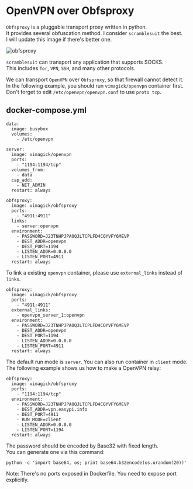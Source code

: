 OpenVPN over Obfsproxy
======================

`Obfsproxy` is a pluggable transport proxy written in python.  
It provides several obfuscation method. I consider `scramblesuit` the best.  
I will update this image if there's better one.

![obfsproxy](http://www.cs.kau.se/philwint/scramblesuit/images/big_picture.png)

`scramblesuit` can transport any application that supports SOCKS.  
This includes `Tor`, `VPN`, `SSH`, and many other protocols. 

We can transport `OpenVPN` over `Obfsproxy`, so that firewall cannot detect it.  
In the following example, you should run `vimagick/openvpn` container first.  
Don't forget to edit `/etc/openvpn/openvpn.conf` to use `proto tcp`.  

## docker-compose.yml

```
data:
  image: busybox
  volumes:
    - /etc/openvpn

server:
  image: vimagick/openvpn
  ports:
    - "1194:1194/tcp"
  volumes_from:
    - data
  cap_add:
    - NET_ADMIN
  restart: always

obfsproxy:
  image: vimagick/obfsproxy
  ports:
    - "4911:4911"
  links:
    - server:openvpn
  environment:
    - PASSWORD=J23TNHPJPAOQJLTCPLFD4CQYVFY6MEVP
    - DEST_ADDR=openvpn
    - DEST_PORT=1194
    - LISTEN_ADDR=0.0.0.0
    - LISTEN_PORT=4911
  restart: always
```

To link a existing `openvpn` container, please use `external_links` instead of `links`.

```
obfsproxy:
  image: vimagick/obfsproxy
  ports:
    - "4911:4911"
  external_links:
    - openvpn_server_1:openvpn
  environment:
    - PASSWORD=J23TNHPJPAOQJLTCPLFD4CQYVFY6MEVP
    - DEST_ADDR=openvpn
    - DEST_PORT=1194
    - LISTEN_ADDR=0.0.0.0
    - LISTEN_PORT=4911
  restart: always
```

The default run mode is `server`. You can also run container in `client` mode.  
The following example shows us how to make a OpenVPN relay:

```
obfsproxy:
  image: vimagick/obfsproxy
  ports:
    - "1194:1194/tcp"
  environment:
    - PASSWORD=J23TNHPJPAOQJLTCPLFD4CQYVFY6MEVP
    - DEST_ADDR=vpn.easypi.info
    - DEST_PORT=4911
    - RUN_MODE=client
    - LISTEN_ADDR=0.0.0.0
    - LISTEN_PORT=1194
  restart: always
```

The password should be encoded by Base32 with fixed length.  
You can generate one via this command:

```
python -c 'import base64, os; print base64.b32encode(os.urandom(20))'
```

Note: There's no ports exposed in Dockerfile. You need to expose port explicitly.
